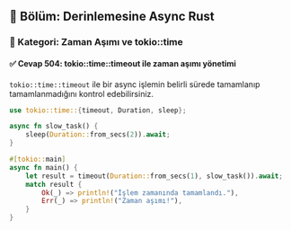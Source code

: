## 📘 Bölüm: Derinlemesine Async Rust  
### 🔹 Kategori: Zaman Aşımı ve tokio::time  
#### ✅ Cevap 504: tokio::time::timeout ile zaman aşımı yönetimi

`tokio::time::timeout` ile bir async işlemin belirli sürede tamamlanıp tamamlanmadığını kontrol edebilirsiniz.

```rust
use tokio::time::{timeout, Duration, sleep};

async fn slow_task() {
    sleep(Duration::from_secs(2)).await;
}

#[tokio::main]
async fn main() {
    let result = timeout(Duration::from_secs(1), slow_task()).await;
    match result {
        Ok(_) => println!("İşlem zamanında tamamlandı."),
        Err(_) => println!("Zaman aşımı!"),
    }
}
```
